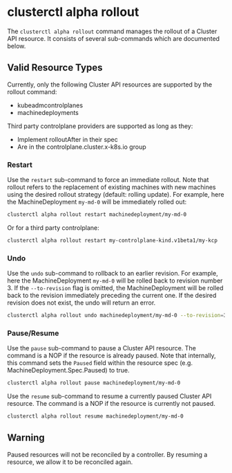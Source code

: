 # clusterctl alpha rollout

The `clusterctl alpha rollout` command manages the rollout of a Cluster API resource. It consists of several sub-commands which are documented below. 

<aside class="note">

<h1> Valid Resource Types </h1>

Currently, only the following Cluster API resources are supported by the rollout command:

- kubeadmcontrolplanes
- machinedeployments

Third party controlplane providers are supported as long as they:

- Implement rolloutAfter in their spec
- Are in the controlplane.cluster.x-k8s.io group

</aside>

### Restart 

Use the `restart` sub-command to force an immediate rollout. Note that rollout refers to the replacement of existing machines with new machines using the desired rollout strategy (default: rolling update). For example, here the MachineDeployment `my-md-0` will be immediately rolled out:

```bash
clusterctl alpha rollout restart machinedeployment/my-md-0
```

Or for a third party controlplane:

```bash
clusterctl alpha rollout restart my-controlplane-kind.v1beta1/my-kcp
```

### Undo

Use the `undo` sub-command to rollback to an earlier revision. For example, here the MachineDeployment `my-md-0` will be rolled back to revision number 3. If the `--to-revision` flag is omitted, the MachineDeployment will be rolled back to the revision immediately preceding the current one. If the desired revision does not exist, the undo will return an error.

```bash
clusterctl alpha rollout undo machinedeployment/my-md-0 --to-revision=3
```

### Pause/Resume

Use the `pause` sub-command to pause a Cluster API resource. The command is a NOP if the resource is already paused. Note that internally, this command sets the `Paused` field within the resource spec (e.g. MachineDeployment.Spec.Paused) to true. 

```bash
clusterctl alpha rollout pause machinedeployment/my-md-0
```

Use the `resume` sub-command to resume a currently paused Cluster API resource. The command is a NOP if the resource is currently not paused. 

```bash
clusterctl alpha rollout resume machinedeployment/my-md-0
```

<aside class="note warning">

<h1> Warning </h1>

Paused resources will not be reconciled by a controller. By resuming a resource, we allow it to be reconciled again. 

</aside>
